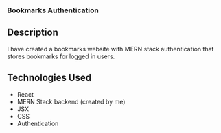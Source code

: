 ### Bookmarks Authentication

## Description
I have created a bookmarks website with MERN stack authentication that stores bookmarks for logged in users.

## Technologies Used
- React
- MERN Stack backend (created by me)
- JSX
- CSS
- Authentication